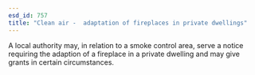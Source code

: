 ```yaml
---
esd_id: 757
title: "Clean air -  adaptation of fireplaces in private dwellings"
---
```


A local authority may, in relation to a smoke control area, serve a notice requiring the adaption of a fireplace in a private dwelling and may give grants in certain circumstances.

